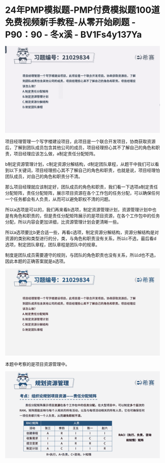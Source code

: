 # 24年PMP模拟题-PMP付费模拟题100道免费视频新手教程-从零开始刷题 - P90：90 - 冬x溪 - BV1Fs4y137Ya

![](img/b14c4200e1c886ddd1d83ba7265c18e6_0.png)

项目经理管理一个写字楼建设项目，此项目是一个联合开发项目，协商获取资源后，了解到团队成员包含其他公司的成员，项目经理担心其不了解自己的角色和职责，项目经理应该怎么做，a制定责任分配矩阵。

b制定资源管理计划，c制定资源分解结构，d制定团队章程，从题干中我们可以看到以下关键词，项目经理担心其不了解自己的角色和职责，也就是说，项目经理怕团队成员，对自己的角色和职责分不清。

那么项目经理就应该制定好，团队成员的角色和职责，我们看一下选项a制定责任分配矩阵，责任分配矩阵，展示项目资源在各个工作包的任务分配，可以确保任何一个任务都会有人负责，从而可以避免职权不清的问题。

所以a选项是可以的，我们再来看b选项，制定资源管理计划，资源管理计划中也是有角色和职责的，但是责任分配矩阵展示的是项目资源，在各个工作包中的任务分配，所以内容会更加详细，比资源管理计划会更清晰一些。

所以a选项要比b更合适一些，再看c选项，制定资源分解结构，资源分解结构是对资源的类别和类型进行的分，类，与角色和职责没有关系，所以c不选，最后看d选项，制定团队章程，团队章程是团队中的规章。

制度是团队成员需要遵守的规则，与团队的角色职责也没有关系，所以d也不选，因此本题的正确答案就是a选项。



![](img/b14c4200e1c886ddd1d83ba7265c18e6_2.png)

本题中考察的是项目资源管理中。

![](img/b14c4200e1c886ddd1d83ba7265c18e6_4.png)